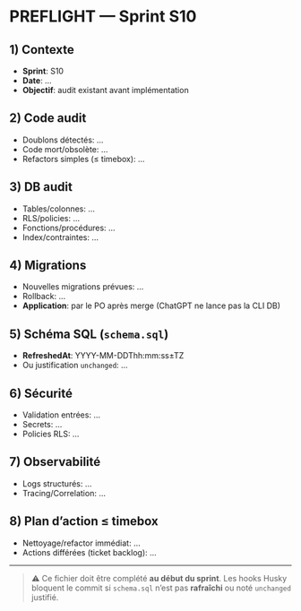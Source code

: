 # PREFLIGHT — Sprint S10

## 1) Contexte

- **Sprint**: S10
- **Date**: …
- **Objectif**: audit existant avant implémentation

## 2) Code audit

- Doublons détectés: …
- Code mort/obsolète: …
- Refactors simples (≤ timebox): …

## 3) DB audit

- Tables/colonnes: …
- RLS/policies: …
- Fonctions/procédures: …
- Index/contraintes: …

## 4) Migrations

- Nouvelles migrations prévues: …
- Rollback: …
- **Application**: par le PO après merge (ChatGPT ne lance pas la CLI DB)

## 5) Schéma SQL (`schema.sql`)

- **RefreshedAt**: YYYY-MM-DDThh\:mm\:ss±TZ
- Ou justification `unchanged`: …

## 6) Sécurité

- Validation entrées: …
- Secrets: …
- Policies RLS: …

## 7) Observabilité

- Logs structurés: …
- Tracing/Correlation: …

## 8) Plan d’action ≤ timebox

- Nettoyage/refactor immédiat: …
- Actions différées (ticket backlog): …

---

> ⚠️ Ce fichier doit être complété **au début du sprint**. Les hooks Husky bloquent le commit si `schema.sql` n’est pas **rafraîchi** ou noté `unchanged` justifié.
